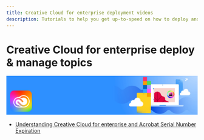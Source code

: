 ```yaml
---
title: Creative Cloud for enterprise deployment videos
description: Tutorials to help you get up-to-speed on how to deploy and manage Creative Cloud for enterprise apps
---
```


# Creative Cloud for enterprise deploy & manage topics

![Creative Cloud Hero Image](../assets/CCEbanner.png)

* [Understanding Creative Cloud for enterprise and Acrobat Serial Number Expiration](cceserial.md)
